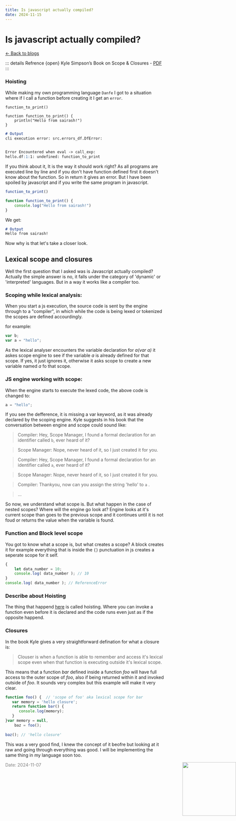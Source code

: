 ```yaml
---
title: Is javascript actually compiled?
date: 2024-11-15
---
```


# Is javascript actually compiled?

[<- Back to blogs](/blog)


::: details Refrence {open}
 Kyle Simpson’s Book on Scope & Closures - [PDF](https://github.com/getify/You-Dont-Know-JS/blob/2nd-ed/scope-closures/README.md)
:::

### Hoisting
While making my own programming language `Danfe` I got to a situation where if I call a function before creating it I get an `error`.

``` danfe
function_to_print()

function function_to_print() {
    println("Hello from sairash!")
}
```

``` md
# Output
cli execution error: src.errors_df.DfError: 

                                       
Error Encountered when eval -> call_exp: 
hello.df:1:1: undefined: function_to_print
```

If you think about it, It is the way it should work right? As all programs are executed line by line and if you don't have function defined first it doesn't know about the function. So in return it gives an error. But I have been spoiled by javascript and if you write the same program in javascript.
``` js
function_to_print()

function function_to_print() {
    console.log("Hello from sairash!")
}
```
We get:
``` md
# Output
Hello from sairash!
```
Now why is that let's take a closer look.

## Lexical scope and closures
Well the first question that I asked was is Javascript actually compiled? Actually the simple answer is no, it falls under the category of 'dynamic' or 'interpreted' languages. But in a way it works like a compiler too.

### Scoping while lexical analysis:
When you start a js execution, the source code is sent by the engine through to a "compiler", in which while the code is being lexed or tokenized the scopes are defined accourdingly.

for example:
``` js
var b;
var a = "hello";
```

As the lexical analyser encounters the variable declaration for _a(var a)_ it askes scope engine to see if the variable _a_ is already defined for that scope. If yes, it just ignores it, otherwise it asks scope to create a new variable named _a_ fo that scope.

### JS engine working with scope:
When the engine starts to execute the lexed code, the above code is changed to:
``` js
a = "hello";
```

If you see the defference, it is missing a var keyword, as it was already declared by the scoping engine. Kyle suggests in his book that the conversation between engine and scope could sound like:


> Compiler: Hey, Scope Manager, I found a formal declaration for an identifier called `b`, ever heard of it?

> Scope Manager: Nope, never heard of it, so I just created it for you.

> Compiler: Hey, Scope Manager, I found a formal declaration for an identifier called `a`, ever heard of it?

> Scope Manager: Nope, never heard of it, so I just created it for you.

> Compiler: Thankyou, now can you assign the string 'hello' to `a` .

> ...

So now, we understand what scope is. But what happen in the case of nested scopes? Where will the engine go look at? Engine looks at it's current scope than goes to the previous scope and it continues until it is not foud or returns the value when the variable is found.

### Function and Block level scope
You got to know what a scope is, but what creates a scope? A block creates it for example everything that is inside the `{}` punctuation in js creates a seperate scope for it self.

``` js
{
    let data_number = 10;
    console.log( data_number ); // 10
}
console.log( data_number ); // ReferenceError
```

### Describe about Hoisting
The thing that happend [here](./index.md#hoisting) is called hoisting. Where you can invoke a function even before it is declared and the code runs even just as if the opposite happend.


### Closures
In the book Kyle gives a very straightforward defination for what a closure is:

> Clouser is when a function is able to remember and access it's lexical scope even when that function is executing outside it's lexical scope.

This means that a function _bar_ defined inside a function _foo_ will have full access to the outer scope of _foo_, also if being returned within it and invoked outside of _foo_. It sounds very complex but this example will make it very clear.

``` js
function foo() {  // 'scope of foo' aka lexical scope for bar
   var memory = 'hello closure';
   return function bar() {
      console.log(memory);
   }
}var memory = null,
    baz = foo();
    
baz(); // 'hello closure'
```
This was a very good find, I knew the concept of it beofre but looking at it raw and going through everything was good. I will be implementing the same thing in my language soon too.

<span style="color: gray; font-size: 14px;">Date: 2024-11-07</span>
<img src="/mascot/bye-hippo.png" style="height: 170px; position: absolute; right: 0;" />
